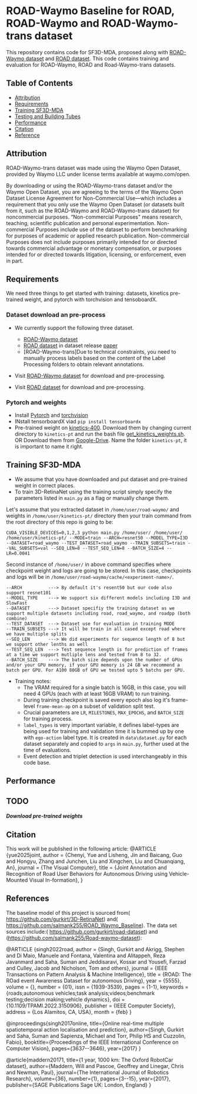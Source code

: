# ROAD-Waymo Baseline for ROAD, ROAD-Waymo and ROAD-Waymo-trans dataset
This repository contains code for SF3D-MDA, proposed along with [ROAD-Waymo dataset](https://github.com/salmank255/Road-waymo-dataset) and [ROAD dataset](https://github.com/gurkirt/road-dataset). This code contains training and evaluation for ROAD-Waymo, ROAD and Road-Waymo-trans datasets. 



## Table of Contents
- <a href='#Attribution'>Attribution</a>
- <a href='#requirements'>Requirements</a>
- <a href='#training-SF3D-MDA'>Training SF3D-MDA</a>
- <a href='#testing-and-building-tubes'>Testing and Building Tubes</a>
- <a href='#performance'>Performance</a>
- <a href='#citation'>Citation</a>
- <a href='#references'>Reference</a>


## Attribution

ROAD-Waymo-trans dataset was made using the Waymo Open Dataset, provided by Waymo LLC under license terms available at waymo.com/open.

By downloading or using the ROAD-Waymo-trans dataset and/or the Waymo Open Dataset, you are agreeing to the terms of the Waymo Open Dataset License Agreement for Non-Commercial Use—which includes a requirement that you only use the Waymo Open Dataset (or datasets built from it, such as the ROAD-Waymo and ROAD-Waymo-trans dataset) for noncommercial purposes. “Non-commercial Purposes" means research, teaching, scientific publication and personal experimentation. Non-commercial Purposes include use of the dataset to perform benchmarking for purposes of academic or applied research publication. Non-commercial Purposes does not include purposes primarily intended for or directed towards commercial advantage or monetary compensation, or purposes intended for or directed towards litigation, licensing, or enforcement, even in part.


## Requirements
We need three things to get started with training: datasets, kinetics pre-trained weight, and pytorch with torchvision and tensoboardX. 

### Dataset download an pre-process

- We currently support the following three dataset.
    - [ROAD-Waymo dataset](https://github.com/salmank255/Road-waymo-dataset)
    - [ROAD dataset](https://github.com/gurkirt/road-dataset) in dataset release [paper](https://arxiv.org/pdf/2102.11585.pdf)
    - [ROAD-Waymo-trans]Due to technical constraints, you need to manually process labels based on the content of the Label Processing folders to obtain relevant annotations.

- Visit [ROAD-Waymo dataset](https://github.com/salmank255/Road-waymo-dataset) for download and pre-processing. 
- Visit [ROAD dataset](https://github.com/gurkirt/road-dataset) for download and pre-processing. 


### Pytorch and weights

  - Install [Pytorch](https://pytorch.org/) and [torchvision](http://pytorch.org/docs/torchvision/datasets.html)
  - INstall tensorboardX viad `pip install tensorboardx`
  - Pre-trained weight on [kinetics-400](https://deepmind.com/research/open-source/kinetics). Download them by changing current directory to `kinetics-pt` and run the bash file [get_kinetics_weights.sh](./kinetics-pt/get_kinetics_weights.sh). OR Download them from  [Google-Drive](https://drive.google.com/drive/folders/1xERCC1wa1pgcDtrZxPgDKteIQLkLByPS?usp=sharing). Name the folder `kinetics-pt`, it is important to name it right. 



## Training SF3D-MDA
- We assume that you have downloaded and put dataset and pre-trained weight in correct places.    
- To train 3D-RetinaNet using the training script simply specify the parameters listed in `main.py` as a flag or manually change them.

Let's assume that you extracted dataset in `/home/user/road-waymo/` and weights in `/home/user/kinetics-pt/` directory then your train command from the root directory of this repo is going to be:

```
CUDA_VISIBLE_DEVICES=0,1,2,3 python main.py /home/user/ /home/user/  /home/user/kinetics-pt/ --MODE=train --ARCH=resnet50 --MODEL_TYPE=I3D --DATASET=road_waymo --TEST_DATASET=road_waymo --TRAIN_SUBSETS=train --VAL_SUBSETS=val --SEQ_LEN=8 --TEST_SEQ_LEN=8 --BATCH_SIZE=4 --LR=0.0041
```

Second instance of `/home/user/` in above command specifies where checkpoint weight and logs are going to be stored. In this case, checkpoints and logs will be in `/home/user/road-waymo/cache/<experiment-name>/`.
```
--ARCH          ---> By default it's resent50 but our code also support resnet101
--MODEL_TYPE    ---> We support six different models including I3D and SlowFast
--DATASET       ---> Dataset specifiy the training dataset as we support multiple datasets including road, road_waymo, and roadpp (both combine)
--TEST_DATASET  ---> Dataset use for evaluation in training MODE
--TRAIN_SUBSETS ---> It will be train in all cased except road where we have multiple splits
--SEQ_LEN       ---> We did experiments for sequence length of 8 but we support other lenths as well
--TEST_SEQ_LEN  ---> Test sequence length is for prediction of frames at a time we support mutliple lens and tested from 8 to 32.
--BATCH_SIZE    ---> The batch size depends upon the number of GPUs and/or your GPU memory, if your GPU memory is 24 GB we recommend a batch per GPU. For A100 80GB of GPU we tested upto 5 batchs per GPU.
```

- Training notes:
  * The VRAM required for a single batch is 16GB, in this case, you will need 4 GPUs (each with at least 16GB VRAM) to run training.
  * During training checkpoint is saved every epoch also log it's frame-level `frame-mean-ap` on a subset of validation split test.
  * Crucial parameters are `LR`, `MILESTONES`, `MAX_EPOCHS`, and `BATCH_SIZE` for training process.
  * `label_types` is very important variable, it defines label-types are being used for training and validation time it is bummed up by one with `ego-action` label type. It is created in `data\dataset.py` for each dataset separately and copied to `args` in `main.py`, further used at the time of evaluations.
  * Event detection and triplet detection is used interchangeably in this code base. 




## Performance

## TODO




##### Download pre-trained weights






## Citation
This work will be published in the following article:
 @ARTICLE {yue2025joint,
author = {Chenyi, Yue and Lisheng, Jin and Baicang, Guo and Hongyu, Zhang and Junchen, Liu and Xingchen, Liu and Chuanqiang, An},
journal = {The Visual Computer},
title = {Joint Annotation and Recognition of Road User Behaviors for Autonomous Driving using Vehicle-Mounted Visual In-formation},
}



## References
The baseline model of this project is sourced from( https://github.com/gurkirt/3D-RetinaNet) and( https://github.com/salmank255/ROAD_Waymo_Baseline). The data set sources include:( https://github.com/gurkirt/road-dataset) and (https://github.com/salmank255/Road-waymo-dataset): 

  @ARTICLE {singh2022road,
author = {Singh, Gurkirt and Akrigg, Stephen and Di Maio, Manuele and Fontana, Valentina and Alitappeh, Reza Javanmard and Saha, Suman and Jeddisaravi, Kossar and Yousefi, Farzad and Culley, Jacob and Nicholson, Tom and others},
journal = {IEEE Transactions on Pattern Analysis & Machine Intelligence},
title = {ROAD: The ROad event Awareness Dataset for autonomous Driving},
year = {5555},
volume = {},
number = {01},
issn = {1939-3539},
pages = {1-1},
keywords = {roads;autonomous vehicles;task analysis;videos;benchmark testing;decision making;vehicle dynamics},
doi = {10.1109/TPAMI.2022.3150906},
publisher = {IEEE Computer Society},
address = {Los Alamitos, CA, USA},
month = {feb}
}


@inproceedings{singh2017online,
  title={Online real-time multiple spatiotemporal action localisation and prediction},
  author={Singh, Gurkirt and Saha, Suman and Sapienza, Michael and Torr, Philip HS and Cuzzolin, Fabio},
  booktitle={Proceedings of the IEEE International Conference on Computer Vision},
  pages={3637--3646},
  year={2017}
}

@article{maddern20171,
  title={1 year, 1000 km: The Oxford RobotCar dataset},
  author={Maddern, Will and Pascoe, Geoffrey and Linegar, Chris and Newman, Paul},
  journal={The International Journal of Robotics Research},
  volume={36},
  number={1},
  pages={3--15},
  year={2017},
  publisher={SAGE Publications Sage UK: London, England}
}

